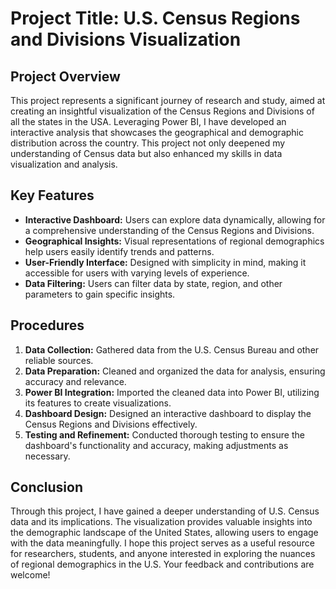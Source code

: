 # Project Title: U.S. Census Regions and Divisions Visualization

## Project Overview

This project represents a significant journey of research and study, aimed at creating an insightful visualization of the Census Regions and Divisions of all the states in the USA. Leveraging Power BI, I have developed an interactive analysis that showcases the geographical and demographic distribution across the country. This project not only deepened my understanding of Census data but also enhanced my skills in data visualization and analysis.

## Key Features

- **Interactive Dashboard:** Users can explore data dynamically, allowing for a comprehensive understanding of the Census Regions and Divisions.
- **Geographical Insights:** Visual representations of regional demographics help users easily identify trends and patterns.
- **User-Friendly Interface:** Designed with simplicity in mind, making it accessible for users with varying levels of experience.
- **Data Filtering:** Users can filter data by state, region, and other parameters to gain specific insights.

## Procedures

1. **Data Collection:** Gathered data from the U.S. Census Bureau and other reliable sources.
2. **Data Preparation:** Cleaned and organized the data for analysis, ensuring accuracy and relevance.
3. **Power BI Integration:** Imported the cleaned data into Power BI, utilizing its features to create visualizations.
4. **Dashboard Design:** Designed an interactive dashboard to display the Census Regions and Divisions effectively.
5. **Testing and Refinement:** Conducted thorough testing to ensure the dashboard's functionality and accuracy, making adjustments as necessary.

## Conclusion

Through this project, I have gained a deeper understanding of U.S. Census data and its implications. The visualization provides valuable insights into the demographic landscape of the United States, allowing users to engage with the data meaningfully. I hope this project serves as a useful resource for researchers, students, and anyone interested in exploring the nuances of regional demographics in the U.S. Your feedback and contributions are welcome!
